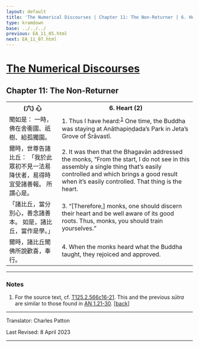 ```yaml
---
layout: default
title: 'The Numerical Discourses | Chapter 11: The Non-Returner | 6. Heart (2)'
type: kramdown
base: ../../../
previous: EA_11_05.html
next: EA_11_07.html
---
```


<h1><a href='../index.html'>The Numerical Discourses</a></h1>
<h2>Chapter 11: The Non-Returner</h2>

<table class="trans">
  <th class='ch'>(六) 心</th>
  <th class='en'>6. Heart (2)</th>
  <tr>
    <td class='ch' title='T125.2.566c16'>聞如是： 一時，佛在舍衞國、祇樹、給孤獨園。</td>
    <td id='p1'>1. Thus I have heard:<sup id="ref1"><a href="#n1">1</a></sup> One time, the Buddha was staying at Anāthapiṇḍada’s Park in Jeta’s Grove of Śrāvastī.</td>
  </tr>
  <tr>
    <td class='ch' title='T125.2.566c17'>爾時，世尊告諸比丘： 「我於此眾初不見一法易降伏者，易得時宜受諸善報。 所謂心是。</td>
    <td id='p2'>2. It was then that the Bhagavān addressed the monks, “From the start, I do not see in this assembly a single thing that’s easily controlled and which brings a good result when it’s easily controlled. That thing is the heart.</td>
  </tr>
  <tr>
    <td class='ch' title='T125.2.566c19'>「諸比丘，當分別心，善念諸善本。 如是，諸比丘，當作是學。」</td>
    <td id='p3'>3. “[Therefore,] monks, one should discern their heart and be well aware of its good roots. Thus, monks, you should train yourselves.”</td>
  </tr>
  <tr>
    <td class='ch' title='T125.2.566c20'>爾時，諸比丘聞佛所說歡喜，奉行。</td>
    <td id='p4'>4. When the monks heard what the Buddha taught, they rejoiced and approved.</td>
  </tr>
</table>

<hr/>

<h3 id="notes">Notes</h3>

<ol class="notes-list">
<li id="n1"><p>For the source text, cf. <a href="https://cbetaonline.dila.edu.tw/zh/T02n0125_p0566c16" target="_blank">T125.2.566c16-21</a>. This and the previous <em>sūtra</em> are similar to those found in <a href="https://suttacentral.net/an1.21-30" target="_blank">AN 1.21-30</a>. [<a href="#ref1">back</a>]</p></li>
</ol>
<hr/>

<p class="translator">Translator: Charles Patton</p>
<p class='revised'>Last Revised: 8 April 2023</p>

<hr/>